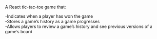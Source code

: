 A React tic-tac-toe game that:

-Indicates when a player has won the game
<br>
-Stores a game’s history as a game progresses
<br>
-Allows players to review a game’s history and see previous versions of a game’s board
